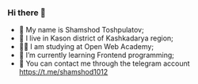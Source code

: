 ### Hi there 👋

<!--
**shamshod1012/shamshod1012** is a ✨ _special_ ✨ repository because its `README.md` (this file) appears on your GitHub profile.

Here are some ideas to get you started:

- 🔭 I’m currently working on ...
- 🌱 I’m currently learning ...
- 👯 I’m looking to collaborate on ...
- 🤔 I’m looking for help with programming
- 💬 Ask me about ...
- 📫 How to reach me: 
- 😄 Pronouns: ...
- ⚡ Fun fact: ...
-->
- 👦 My name is Shamshod Toshpulatov;
- 🙂 I live in Kason district of Kashkadarya region;
- 🧑‍🎓 I am studying at Open Web Academy;
- 🌱 I’m currently learning Frontend programming;
- 🤝 You can contact me through the telegram account https://t.me/shamshod1012


